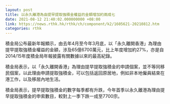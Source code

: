 ```yaml
---
layout: post
title: 以永久離港為由提早提取強積金權益的金額增加約兩成七
date: 2021-08-12 21:40:02.000000000 +08:00
link: https://news.rthk.hk/rthk/ch/component/k2/1605621-20210812.htm
categories: rthk
---
```


積金局公布最新年報顯示，由去年4月至今年3月底，以「永久離開香港」為理由提早提取強積金權益的金額，涉及65億6700萬元，比上年度增加約27%，亦是自2014/15年度積金局年報披露有關數據以來的最高紀錄。

積金局表示，以「永久離開香港」為理由提早提取強積金的申請個案，並不等同移民個案，以此理由申請提取強積金，可以包括返回原居地，例如非本地僱員結束在港工作，以及移居內地生活。

積金局表示，提早提取強積金的數字每季都有升跌，今年首季以永久離港為理由提早提取強積金的申索數目，較對上一季下跌一成至7700宗。
